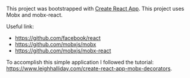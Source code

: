 This project was bootstrapped with [Create React App](https://github.com/facebookincubator/create-react-app).
This project uses Mobx and mobx-react.

Useful link:
- https://github.com/facebook/react
- https://github.com/mobxjs/mobx
- https://github.com/mobxjs/mobx-react

To accomplish this simple application I followed the tutorial: https://www.leighhalliday.com/create-react-app-mobx-decorators.
